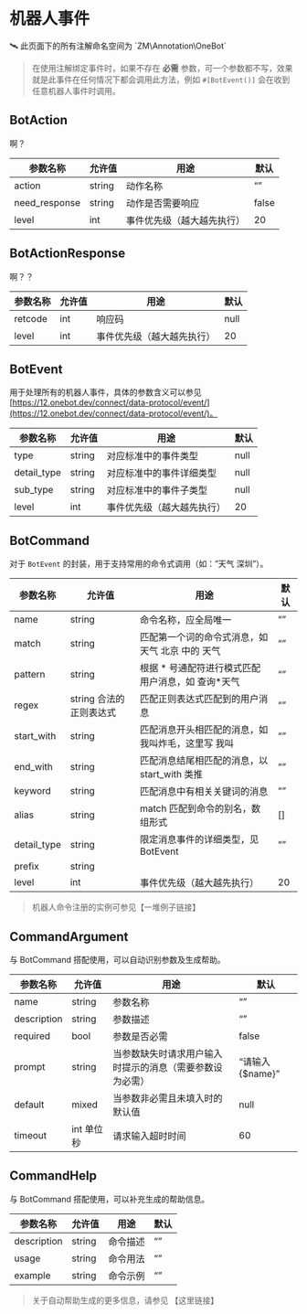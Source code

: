 # 机器人事件

<aside>
🛰️ 此页面下的所有注解命名空间为 `ZM\Annotation\OneBot`

</aside>

> 在使用注解绑定事件时，如果不存在 **必需** 参数，可一个参数都不写，效果就是此事件在任何情况下都会调用此方法，例如 `#[BotEvent()]` 会在收到任意机器人事件时调用。
>

## BotAction

啊？

| 参数名称 | 允许值 | 用途 | 默认 |
| --- | --- | --- | --- |
| action | string | 动作名称 | “” |
| need_response | string | 动作是否需要响应 | false |
| level | int | 事件优先级（越大越先执行） | 20 |

## BotActionResponse

啊？？

| 参数名称 | 允许值 | 用途 | 默认 |
| --- | --- | --- | --- |
| retcode | int | 响应码 | null |
| level | int | 事件优先级（越大越先执行） | 20 |

## BotEvent

用于处理所有的机器人事件，具体的参数含义可以参见 [https://12.onebot.dev/connect/data-protocol/event/](https://12.onebot.dev/connect/data-protocol/event/)。

| 参数名称 | 允许值 | 用途 | 默认 |
| --- | --- | --- | --- |
| type | string | 对应标准中的事件类型 | null |
| detail_type | string | 对应标准中的事件详细类型 | null |
| sub_type | string | 对应标准中的事件子类型 | null |
| level | int | 事件优先级（越大越先执行） | 20 |

## BotCommand

对于 `BotEvent` 的封装，用于支持常用的命令式调用（如：”天气 深圳”）。

| 参数名称 | 允许值 | 用途 | 默认 |
| --- | --- | --- | --- |
| name | string | 命令名称，应全局唯一 | “” |
| match | string | 匹配第一个词的命令式消息，如 天气 北京 中的 天气 | “” |
| pattern | string | 根据 * 号通配符进行模式匹配用户消息，如 查询*天气 | “” |
| regex | string 合法的正则表达式 | 匹配正则表达式匹配到的用户消息 | “” |
| start_with | string | 匹配消息开头相匹配的消息，如 我叫炸毛，这里写 我叫 | “” |
| end_with | string | 匹配消息结尾相匹配的消息，以 start_with 类推 | “” |
| keyword | string | 匹配消息中有相关关键词的消息 | “” |
| alias | string | match 匹配到命令的别名，数组形式 | [] |
| detail_type | string | 限定消息事件的详细类型，见 BotEvent | “” |
| prefix | string |  |  |
| level | int | 事件优先级（越大越先执行） | 20 |

> 机器人命令注册的实例可参见【一堆例子链接】
>

## CommandArgument

与 BotCommand 搭配使用，可以自动识别参数及生成帮助。

| 参数名称 | 允许值 | 用途 | 默认 |
| --- | --- | --- | --- |
| name | string | 参数名称 | “” |
| description | string | 参数描述 | “” |
| required | bool | 参数是否必需 | false |
| prompt | string  | 当参数缺失时请求用户输入时提示的消息（需要参数设为必需） | “请输入{$name}” |
| default | mixed | 当参数非必需且未填入时的默认值 | null |
| timeout | int 单位秒 | 请求输入超时时间 | 60 |

## CommandHelp

与 BotCommand 搭配使用，可以补充生成的帮助信息。

| 参数名称 | 允许值 | 用途 | 默认 |
| --- | --- | --- | --- |
| description | string | 命令描述 | “” |
| usage | string | 命令用法 | “” |
| example | string | 命令示例 | “” |

> 关于自动帮助生成的更多信息，请参见 【这里链接】
>
